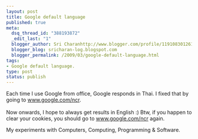 ```yaml
--- 
layout: post
title: Google default language
published: true
meta: 
  dsq_thread_id: "388193872"
  _edit_last: "1"
  blogger_author: Sri Charanhttp://www.blogger.com/profile/11910830126191595892noreply@blogger.com
  blogger_blog: sricharan-log.blogspot.com
  blogger_permalink: /2009/03/google-default-language.html
tags: 
- Google default language.
type: post
status: publish
---
```

Each time I use Google from office, Google responds in Thai. I fixed that by going to <a href="www.google.com/ncr">www.google.com/ncr</a>.<br /><br />Now onwards, I hope to always get results in English :) Btw, if you happen to clear your cookies, you should go to <a href="www.google.com/ncr">www.google.com/ncr</a> again.<div class="blogger-post-footer">My experiments with Computers, Computing, Programming & Software.</div>
